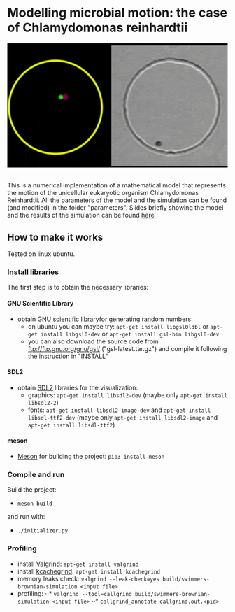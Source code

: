 # Modelling microbial motion: the case of Chlamydomonas reinhardtii

![comparison between an actual measurement of the cell motion and the simulation of the model](comparison.gif)

##
This is a numerical implementation of a mathematical model that represents the motion of the unicellular eukaryotic organism Chlamydomonas Reinhardtii. All the parameters of the model and the simulation can be found (and modified) in the folder "parameters". Slides briefly showing the model and the results of the simulation can be found [here](https://lucapizzagalli.github.io/Projects/Thesis/thesis_slides.html)


## How to make it works
Tested on linux ubuntu.

### Install libraries
The first step is to obtain the necessary libraries:

#### GNU Scientific Library
- obtain [GNU scientific library](www.gnu.org/software/gsl/doc/html/index.html)for generating random numbers:
  * on ubuntu you can maybe try: ```apt-get install libgsl0ldbl``` or ```apt-get install libgsl0-dev``` or ```apt-get install gsl-bin libgsl0-dev```
  * you can also download the source code from <ftp://ftp.gnu.org/gnu/gsl/> ("gsl-latest.tar.gz") and compile it following the instruction in "INSTALL"

#### SDL2
- obtain [SDL2](www.libsdl.org) libraries for the visualization:
  * graphics: ```apt-get install libsdl2-dev``` (maybe only ```apt-get install libsdl2-2```)
  * fonts: ```apt-get install libsdl2-image-dev``` and ```apt-get install libsdl-ttf2-dev``` (maybe only ```apt-get install libsdl2-image``` and ```apt-get install libsdl-ttf2```)

#### meson
- [Meson](http://mesonbuild.com) for building the project:
```pip3 install meson```

### Compile and run
Build the project:
- ```meson build```

and run with:
- ```./initializer.py```

### Profiling
- install [Valgrind](http://valgrind.org/): ```apt-get install valgrind```
- install [kcachegrind](http://kcachegrind.sourceforge.net): ```apt-get install kcachegrind```
- memory leaks check: ```valgrind --leak-check=yes build/swimmers-brownian-simulation <input file>```
- profiling:
⋅⋅* ```valgrind --tool=callgrind build/swimmers-brownian-simulation <input file>```
⋅⋅* ```callgrind_annotate callgrind.out.<pid>```
